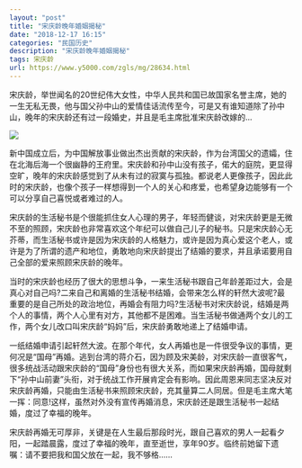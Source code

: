 ```yaml
---
layout: "post"
title: "宋庆龄晚年婚姻揭秘"
date: "2018-12-17 16:15"
categories: "民国历史"
description: "宋庆龄晚年婚姻揭秘"
tags: 宋庆龄
url: https://www.y5000.com/zgls/mg/28634.html
---
```






宋庆龄，举世闻名的20世纪伟大女性，中华人民共和国已故国家名誉主席，她的一生无私无畏，他与国父孙中山的爱情佳话流传至今，可是又有谁知道除了孙中山，晚年的宋庆龄还有过一段婚史，并且是毛主席批准宋庆龄改嫁的...

![](https://img.y5000.com/uploads/allimg/180210/8-1P210132PU25.png)

新中国成立后，为中国解放事业做出杰出贡献的宋庆龄，作为台湾国父的遗孀，住在北海后海一个很幽静的王府里。宋庆龄和孙中山没有孩子，偌大的庭院，更显得空旷，晚年的宋庆龄感觉到了从未有过的寂寞与孤独。都说老人更像孩子，因此此时的宋庆龄，也像个孩子一样想得到一个人的关心和疼爱，也希望身边能够有一个可以分享自己喜悦或者难过的人。

宋庆龄的生活秘书是个很能抓住女人心理的男子，年轻而健谈，对宋庆龄更是无微不至的照顾，宋庆龄也非常喜欢这个年纪可以做自己儿子的秘书。只是宋庆龄心无芥蒂，而生活秘书或许是因为宋庆龄的人格魅力，或许是因为真心爱这个老人，或许是为了所谓的遗产和地位，勇敢地向宋庆龄提出了结婚的要求，并且承诺要用自己全部的爱来照顾宋庆龄的晚年。

当时的宋庆龄也经历了很大的思想斗争，一来生活秘书跟自己年龄差距过大，会是真心对自己吗?二来自己和离婚的生活秘书结婚，会带来怎么样的轩然大波呢?最重要的是自己所处的政治地位，再婚会有阻力吗?生活秘书对宋庆龄说，结婚是两个人的事情，两个人心里有对方，其他都不是困难。当生活秘书做通两个女儿的工作，两个女儿改口叫宋庆龄“妈妈”后，宋庆龄勇敢地递上了结婚申请。

一纸结婚申请引起轩然大波。在那个年代，女人再婚也是一件很受争议的事情，更何况是“国母”再婚。逃到台湾的蒋介石，因为顾及宋美龄，对宋庆龄一直很客气，很多统战活动跟宋庆龄的“国母”身份也有很大关系，而如果宋庆龄再婚，国母就剩下“孙中山前妻”头衔，对于统战工作开展肯定会有影响。因此周恩来同志坚决反对宋庆龄再婚，只能由生活秘书来照顾宋庆龄，充其量算二人同居。但是毛主席大笔一挥：同意!这样，虽然对外没有宣传再婚消息，宋庆龄还是跟生活秘书一起结婚，度过了幸福的晚年。

宋庆龄再婚无可厚非，关键是在人生最后那段时光，跟自己喜欢的男人一起看夕阳，一起踏晨露，度过了幸福的晚年，直至逝世，享年90岁。临终前她留下遗嘱：请不要把我和国父放在一起，我不够格……
